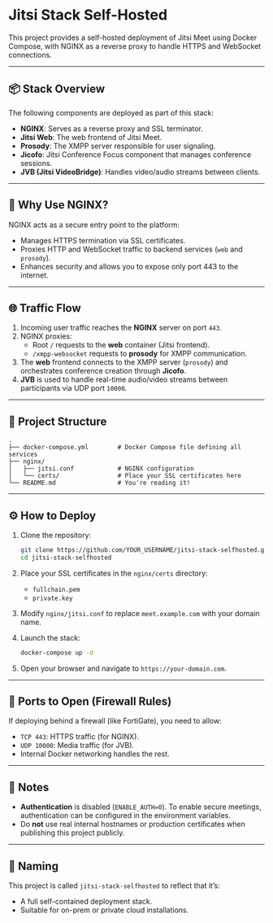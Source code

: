 
# Jitsi Stack Self-Hosted

This project provides a self-hosted deployment of Jitsi Meet using Docker Compose, with NGINX as a reverse proxy to handle HTTPS and WebSocket connections.

---

## 📦 Stack Overview

The following components are deployed as part of this stack:

- **NGINX**: Serves as a reverse proxy and SSL terminator.
- **Jitsi Web**: The web frontend of Jitsi Meet.
- **Prosody**: The XMPP server responsible for user signaling.
- **Jicofo**: Jitsi Conference Focus component that manages conference sessions.
- **JVB (Jitsi VideoBridge)**: Handles video/audio streams between clients.

---

## 🧩 Why Use NGINX?

NGINX acts as a secure entry point to the platform:
- Manages HTTPS termination via SSL certificates.
- Proxies HTTP and WebSocket traffic to backend services (`web` and `prosody`).
- Enhances security and allows you to expose only port 443 to the internet.

---

## 🌐 Traffic Flow

1. Incoming user traffic reaches the **NGINX** server on port `443`.
2. NGINX proxies:
   - Root `/` requests to the **web** container (Jitsi frontend).
   - `/xmpp-websocket` requests to **prosody** for XMPP communication.
3. The **web** frontend connects to the XMPP server (`prosody`) and orchestrates conference creation through **Jicofo**.
4. **JVB** is used to handle real-time audio/video streams between participants via UDP port `10000`.

---

## 📁 Project Structure

```
.
├── docker-compose.yml        # Docker Compose file defining all services
├── nginx/
│   ├── jitsi.conf            # NGINX configuration
│   └── certs/                # Place your SSL certificates here
└── README.md                 # You're reading it!
```

---

## ⚙️ How to Deploy

1. Clone the repository:
   ```bash
   git clone https://github.com/YOUR_USERNAME/jitsi-stack-selfhosted.git
   cd jitsi-stack-selfhosted
   ```

2. Place your SSL certificates in the `nginx/certs` directory:
   - `fullchain.pem`
   - `private.key`

3. Modify `nginx/jitsi.conf` to replace `meet.example.com` with your domain name.

4. Launch the stack:
   ```bash
   docker-compose up -d
   ```

5. Open your browser and navigate to `https://your-domain.com`.

---

## 🔐 Ports to Open (Firewall Rules)

If deploying behind a firewall (like FortiGate), you need to allow:

- `TCP 443`: HTTPS traffic (for NGINX).
- `UDP 10000`: Media traffic (for JVB).
- Internal Docker networking handles the rest.

---

## 📌 Notes

- **Authentication** is disabled (`ENABLE_AUTH=0`). To enable secure meetings, authentication can be configured in the environment variables.
- Do **not** use real internal hostnames or production certificates when publishing this project publicly.

---

## 📛 Naming

This project is called `jitsi-stack-selfhosted` to reflect that it’s:
- A full self-contained deployment stack.
- Suitable for on-prem or private cloud installations.

